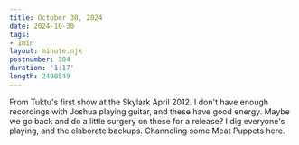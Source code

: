 ```yaml
---
title: October 30, 2024
date: 2024-10-30
tags:
- 1min
layout: minute.njk
postnumber: 304
duration: '1:17'
length: 2400549
---
```

From Tuktu's first show at the Skylark April 2012. I don't have enough recordings with Joshua playing guitar, and these have good energy. Maybe we go back and do a little surgery on these for a release? I dig everyone's playing, and the elaborate backups. Channeling some Meat Puppets here. 
